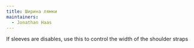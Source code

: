 ```yaml
---
title: Ширина лямки
maintainers:
  - Jonathan Haas
---
```


If sleeves are disables, use this to control the width of the shoulder straps

